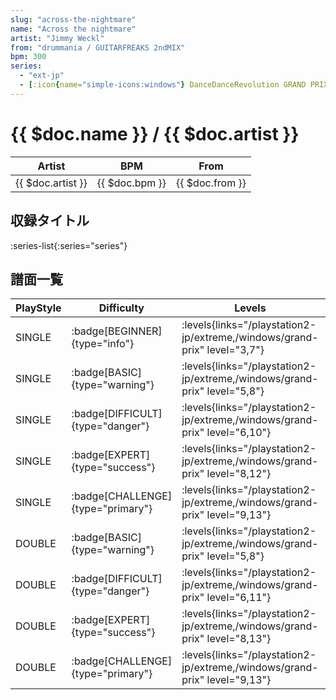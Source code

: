 ```yaml
---
slug: "across-the-nightmare"
name: "Across the nightmare"
artist: "Jimmy Weckl"
from: "drummania / GUITARFREAKS 2ndMIX"
bpm: 300
series:
  - "ext-jp"
  - [:icon{name="simple-icons:windows"} DanceDanceRevolution GRAND PRIX](/windows/grand-prix)
---
```


# {{ $doc.name }} / {{ $doc.artist }}

|Artist|BPM|From|
|------|---|----|
|{{ $doc.artist }}|{{ $doc.bpm }}|{{ $doc.from }}|

## 収録タイトル

:series-list{:series="series"}

## 譜面一覧

|PlayStyle|Difficulty|Levels|Notes|Movie|
|---------|----------|------|-----|-----|
|SINGLE| :badge[BEGINNER]{type="info"}| :levels{links="/playstation2-jp/extreme,/windows/grand-prix" level="3,7"}|171/0||
|SINGLE| :badge[BASIC]{type="warning"}| :levels{links="/playstation2-jp/extreme,/windows/grand-prix" level="5,8"}|205/7||
|SINGLE| :badge[DIFFICULT]{type="danger"}| :levels{links="/playstation2-jp/extreme,/windows/grand-prix" level="6,10"}|274/13||
|SINGLE| :badge[EXPERT]{type="success"}| :levels{links="/playstation2-jp/extreme,/windows/grand-prix" level="8,12"}|305/12||
|SINGLE| :badge[CHALLENGE]{type="primary"}| :levels{links="/playstation2-jp/extreme,/windows/grand-prix" level="9,13"}|372/0||
|DOUBLE| :badge[BASIC]{type="warning"}| :levels{links="/playstation2-jp/extreme,/windows/grand-prix" level="5,8"}|205/0||
|DOUBLE| :badge[DIFFICULT]{type="danger"}| :levels{links="/playstation2-jp/extreme,/windows/grand-prix" level="6,11"}|274/10||
|DOUBLE| :badge[EXPERT]{type="success"}| :levels{links="/playstation2-jp/extreme,/windows/grand-prix" level="8,13"}|305/14||
|DOUBLE| :badge[CHALLENGE]{type="primary"}| :levels{links="/playstation2-jp/extreme,/windows/grand-prix" level="9,13"}|365/0||
